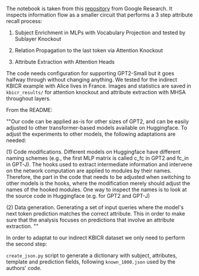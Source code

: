 The notebook is taken from this [repository](https://github.com/google-research/google-research/tree/master/dissecting_factual_predictions) from Google Research. It inspects information flow as a smaller circuit that performs a 3 step attribute recall process: 

1. Subject Enrichment in MLPs with Vocabulary Projection and tested by Sublayer Knockout  

2. Relation Propagation to the last token via Attention Knockout

3. Attribute Extraction with Attention Heads

The code needs configuration for supporting GPT2-Small but it goes halfway through without changing anything. We tested for the indirect KBICR example with Alice lives in France. Images and statistics are saved in `kbicr_results/` for attention knockout and attribute extraction with MHSA throughout layers.

From the README:

""Our code can be applied as-is for other sizes of GPT2, and can be easily adjusted to other transformer-based models available on Huggingface. To adjust the experiments to other models, the following adaptations are needed:

(1) Code modifications. Different models on Huggingface have different naming schemes (e.g., the first MLP matrix is called c_fc in GPT2 and fc_in in GPT-J). The hooks used to extract intermediate information and intervene on the network computation are applied to modules by their names. Therefore, the part in the code that needs to be adjusted when switching to other models is the hooks, where the modification merely should adjust the names of the hooked modules. One way to inspect the names is to look at the source code in Huggingface (e.g. for GPT2 and GPT-J)

(2) Data generation. Generating a set of input queries where the model's next token prediction matches the correct attribute. This in order to make sure that the analysis focuses on predictions that involve an attribute extraction. ""

In order to adaptat to our indirect KBICR dataset we only need to perform the second step: 

`create_json.py` script to generate a dictionary with subject, attributes, template and prediction fields, following `known_1000.json` used by the authors' code.



